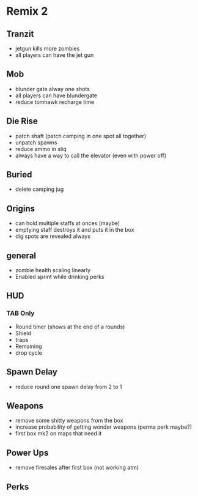 # Remix 2

## Tranzit
*  jetgun kills more zombies
*  all players can have the jet gun

## Mob
* blunder gate alway one shots
* all players can have blundergate
* reduce tomhawk recharge time

## Die Rise
* patch shaft (patch camping in one spot all together)
* unpatch spawns
* reduce ammo in sliq
* always have a way to call the elevator (even with power off)

## Buried
* delete camping jug 

## Origins
* can hold multiple staffs at onces (maybe)
* emptying staff destroys it and puts it in the box
* dig spots are revealed always
 
## general
* zombie health scaling linearly
* Enabled sprint while drinking perks

## HUD
### TAB Only
* Round timer (shows at the end of a rounds)
* Shield
* traps
* Remaining
* drop cycle

## Spawn Delay
* reduce round one spawn delay from 2 to 1

## Weapons 
* remove some shitty weapons from the box
* increase probability of getting wonder weapons (perma perk maybe?)
* first box mk2 on maps that need it

## Power Ups 
* remove firesales after first box (not working atm)

## Perks



